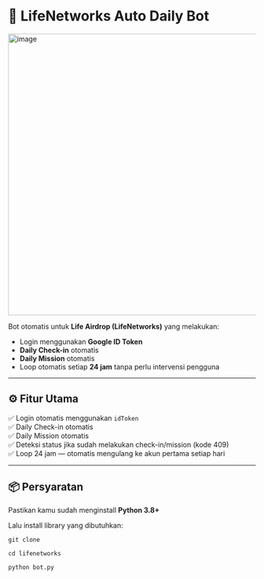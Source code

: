 # 🤖 LifeNetworks Auto Daily Bot
<img width="1244" height="572" alt="image" src="https://github.com/user-attachments/assets/685db997-83f7-474b-b546-79d00411bd28" />

Bot otomatis untuk **Life Airdrop (LifeNetworks)** yang melakukan:
- Login menggunakan **Google ID Token**
- **Daily Check-in** otomatis
- **Daily Mission** otomatis
- Loop otomatis setiap **24 jam** tanpa perlu intervensi pengguna

---

## ⚙️ Fitur Utama

✅ Login otomatis menggunakan `idToken`  
✅ Daily Check-in otomatis  
✅ Daily Mission otomatis  
✅ Deteksi status jika sudah melakukan check-in/mission (kode 409)  
✅ Loop 24 jam — otomatis mengulang ke akun pertama setiap hari  

---

## 📦 Persyaratan

Pastikan kamu sudah menginstall **Python 3.8+**

Lalu install library yang dibutuhkan:
```
git clone 
```
```
cd lifenetworks
```
```
python bot.py
```

